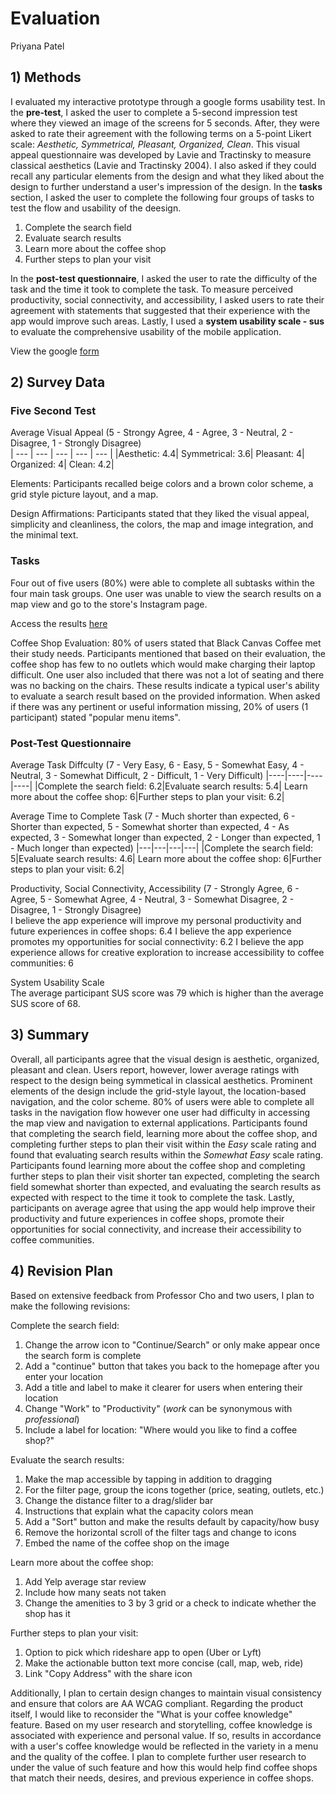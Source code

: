 # Evaluation
Priyana Patel 

## 1) Methods 
I evaluated my interactive prototype through a google forms usability test. In the **pre-test**, I asked the user to complete a 5-second impression test where they viewed an image of the screens for 5 seconds. After, they were asked to rate their agreement with the following terms on a 5-point Likert scale: *Aesthetic, Symmetrical, Pleasant, Organized, Clean*. This visual appeal questionnaire was developed by Lavie and Tractinsky to measure classical aesthetics (Lavie and Tractinsky 2004). I also asked if they could recall any particular elements from the design and what they liked about the design to further understand a user's impression of the design. In the **tasks** section, I asked the user to complete the following four groups of tasks to test the flow and usability of the deesign. 

1. Complete the search field 
2. Evaluate search results
3. Learn more about the coffee shop
4. Further steps to plan your visit 

In the **post-test questionnaire**, I asked the user to rate the difficulty of the task and the time it took to complete the task. To measure perceived productivity, social connectivity, and accessibility, I asked users to rate their agreement with statements that suggested that their experience with the app would improve such areas. Lastly, I used a **system usability scale - sus** to evaluate the comprehensive usability of the mobile application. 

View the google [form](https://forms.gle/tFAbvmP1CSYsTwoE8)

## 2) Survey Data

### Five Second Test
Average Visual Appeal (5 - Strongy Agree, 4 - Agree, 3 - Neutral, 2 - Disagree, 1 - Strongly Disagree) </br>
| --- | --- | --- | --- | --- |
|Aesthetic: 4.4| Symmetrical: 3.6| Pleasant: 4| Organized: 4| Clean: 4.2|

Elements: Participants recalled beige colors and a brown color scheme, a grid style picture layout, and a map. 

Design Affirmations: Participants stated that they liked the visual appeal, simplicity and cleanliness, the colors, the map and image integration, and the minimal text. 

### Tasks
Four out of five users (80%) were able to complete all subtasks within the four main task groups. One user was unable to view the search results on a map view and go to the store's Instagram page. 

Access the results [here](https://docs.google.com/spreadsheets/d/1lw1I78gX2RC57WNu8YactE6mWg69BwYNJ2XcIjUiP74/edit?usp=sharing)

Coffee Shop Evaluation: 80% of users stated that Black Canvas Coffee met their study needs. Participants mentioned that based on their evaluation, the coffee shop has few to no outlets which would make charging their laptop difficult. One user also included that there was not a lot of seating and there was no backing on the chairs. These results indicate a typical user's ability to evaluate a search result based on the provided information. When asked if there was any pertinent or useful information missing, 20% of users (1 participant) stated "popular menu items".  

### Post-Test Questionnaire
Average Task Diffculty (7 - Very Easy, 6 - Easy, 5 - Somewhat Easy, 4 - Neutral, 3 - Somewhat Difficult, 2 - Difficult, 1 - Very Difficult)
|----|----|----|----|
|Complete the search field: 6.2|Evaluate search results: 5.4| Learn more about the coffee shop: 6|Further steps to plan your visit: 6.2| 

Average Time to Complete Task (7 - Much shorter than expected, 6 - Shorter than expected, 5 - Somewhat shorter than expected, 4 - As expected, 3 - Somewhat longer than expected, 2 - Longer than expected, 1 - Much longer than expected)
|---|---|---|---|
|Complete the search field: 5|Evaluate search results: 4.6| Learn more about the coffee shop: 6|Further steps to plan your visit: 6.2|


Productivity, Social Connectivity, Accessibility (7 - Strongly Agree, 6 - Agree, 5 - Somewhat Agree, 4 - Neutral, 3 - Somewhat Disagree, 2 - Disagree, 1 - Strongly Disagree) </br>
I believe the app experience will improve my personal productivity and future experiences in coffee shops: 6.4
I believe the app experience promotes my opportunities for social connectivity: 6.2
I believe the app experience allows for creative exploration to increase accessibility to coffee communities: 6

System Usability Scale </br>
The average participant SUS score was 79 which is higher than the average SUS score of 68. 

## 3) Summary 

Overall, all participants agree that the visual design is aesthetic, organized, pleasant and clean. Users report, however, lower average ratings with respect to the design being symmetical in classical aesthetics. Prominent elements of the design include the grid-style layout, the location-based navigation, and the color scheme. 80% of users were able to complete all tasks in the navigation flow however one user had difficulty in accessing the map view and navigation to external applications. Participants found that completing the search field, learning more about the coffee shop, and completing further steps to plan their visit within the *Easy* scale rating and found that evaluating search results within the *Somewhat Easy* scale rating. Participants found learning more about the coffee shop and completing further steps to plan their visit shorter tan expected, completing the search field somewhat shorter than expected, and evaluating the search results as expected with respect to the time it took to complete the task. Lastly, participants on average agree that using the app would help improve their productivity and future experiences in coffee shops, promote their opportunities for social connectivity, and increase their accessibility to coffee communities. 

## 4) Revision Plan 
Based on extensive feedback from Professor Cho and two users, I plan to make the following revisions:

Complete the search field:
1. Change the arrow icon to "Continue/Search" or only make appear once the search form is complete
2. Add a "continue" button that takes you back to the homepage after you enter your location
3. Add a title and label to make it clearer for users when entering their location
4. Change "Work" to "Productivity" (*work* can be synonymous with *professional*)
5. Include a label for location: "Where would you like to find a coffee shop?"

Evaluate the search results:
1. Make the map accessible by tapping in addition to dragging
2. For the filter page, group the icons together (price, seating, outlets, etc.)
3. Change the distance filter to a drag/slider bar
4. Instructions that explain what the capacity colors mean
5. Add a "Sort" button and make the results default by capacity/how busy
6. Remove the horizontal scroll of the filter tags and change to icons
7. Embed the name of the coffee shop on the image

Learn more about the coffee shop:
1. Add Yelp average star review 
2. Include how many seats not taken 
3. Change the amenities to 3 by 3 grid or a check to indicate whether the shop has it 

Further steps to plan your visit:
1. Option to pick which rideshare app to open (Uber or Lyft)
2. Make the actionable button text more concise (call, map, web, ride)
3. Link "Copy Address" with the share icon 

Additionally, I plan to certain design changes to maintain visual consistency and ensure that colors are AA WCAG compliant. Regarding the product itself, I would like to reconsider the "What is your coffee knowledge" feature. Based on my user research and storytelling, coffee knowledge is associated with experience and personal value. If so, results in accordance with a user's coffee knowledge would be reflected in the variety in a menu and the quality of the coffee. I plan to complete further user research to under the value of such feature and how this would help find coffee shops that match their needs, desires, and previous experience in coffee shops. 

